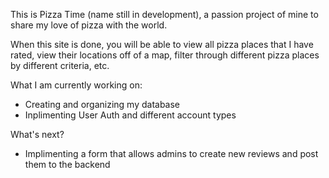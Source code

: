 This is Pizza Time (name still in development), a passion project of mine to share my love of pizza with the world. 

When this site is done, you will be able to view all pizza places that I have rated, view their locations off of a map, filter through different pizza places by different criteria, etc. 

What I am currently working on:

 - Creating and organizing my database </br>
 - Inplimenting User Auth and different account types

What's next?

- Implimenting a form that allows admins to create new reviews and post them to the backend
